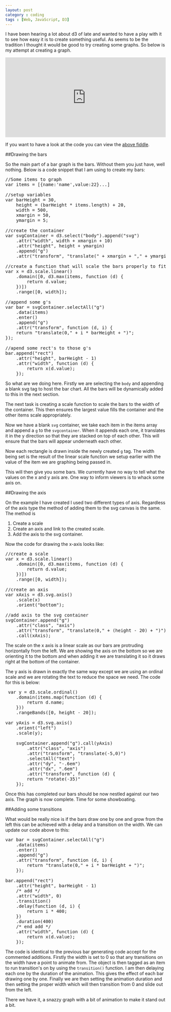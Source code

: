 ```yaml
---
layout: post
category : coding
tags : [Web, JavaScript, D3]
---
```


I have been hearing a lot about d3 of late and wanted to have a play with it to see how easy it is to create something useful. As seems to be the tradition I thought it would be good to try creating some graphs. So below is my attempt at creating a graph.

<iframe width="100%" height="250" src="http://jsfiddle.net/elliotstokes/58Z3X/embedded/result" frameborder="0"> </iframe>

If you want to have a look at the code you can view the [above fiddle](http://jsfiddle.net/elliotstokes/58Z3X/).

##Drawing the bars

So the main part of a bar graph is the bars. Without them you just have, well nothing. Below is a code snippet that I am using to create my bars:

<pre class="prettyprint linenums">
//Some items to graph
var items = [{name:'name',value:22}...]

//setup variables
var barHeight = 30,
	height = (barHeight * items.length) + 20,
	width = 500,
	xmargin = 50,
	ymargin = 5;

//create the container
var svgContainer = d3.select("body").append("svg")
	.attr("width", width + xmargin + 10)
	.attr("height", height + ymargin)
	.append("g")
	.attr("transform", "translate(" + xmargin + "," + ymargin + ")");

//create a function that will scale the bars properly to fit the space we have
var x = d3.scale.linear()
    .domain([0, d3.max(items, function (d) {
    	return d.value;
	})])
    .range([0, width]);

//append some g's
var bar = svgContainer.selectAll("g")
    .data(items)
    .enter()
    .append("g")
    .attr("transform", function (d, i) {
    return "translate(0," + i * barHeight + ")";
});

//apend some rect's to those g's
bar.append("rect")
    .attr("height", barHeight - 1)
    .attr("width", function (d) {
    	return x(d.value);
	});
</pre>

So what are we doing here. Firstly we are selecting the <code>body</code> and appending a blank svg tag to host the bar chart. All the bars will be dynamically added to this in the next section.

 The next task is creating a scale function to scale the bars to the width of the container. This then ensures the largest value fills the container and the other items scale appropriately.

 Now we have a blank <code>svg</code> container, we take each item in the items array and append a <code>g</code> to the <code>svgcontainer</code>. When it appends each one, it translates it in the y direction so that they are stacked on top of each other. This will ensure that the bars will appear underneath each other.

 Now each rectangle is drawn inside the newly created <code>g</code> tag. The width being set is the result of the linear scale function we setup earlier with the value of the item we are graphing being passed in.

This will then give you some bars. We currently have no way to tell what the values on the x and y axis are. One way to inform viewers is to whack some axis on.

##Drawing the axis

On the example I have created I used two different types of axis. Regardless of the axis type the method of adding them to the svg canvas is the same. The method is

1. Create a scale
2. Create an axis and link to the created scale.
3. Add the axis to the svg container.

Now the code for drawing the x-axis looks like:

<pre class="prettyprint linenums">
//create a scale
var x = d3.scale.linear()
	.domain([0, d3.max(items, function (d) {
        return d.value;
	})])
	.range([0, width]);

//create an axis
var xAxis = d3.svg.axis()
	.scale(x)
	.orient("bottom");

//add axis to the svg container
svgContainer.append("g")
	.attr("class", "axis")
	.attr("transform", "translate(0," + (height - 20) + ")")
	.call(xAxis);
</pre>

The scale on the x axis is a linear scale as our bars are protruding horizontally from the left. We are showing the axis on the bottom so we are orienting it to the bottom and when adding it we are translating it so it draws right at the bottom of the container.

The y axis is drawn in exactly the same way except we are using an ordinal scale and we are rotating the text to reduce the space we need. The code for this is below:

<pre class="prettyprint linenums">
 var y = d3.scale.ordinal()
    .domain(items.map(function (d) {
        return d.name;
    }))
    .rangeBands([0, height - 20]);

var yAxis = d3.svg.axis()
    .orient("left")
    .scale(y);

    svgContainer.append("g").call(yAxis)
        .attr("class", "axis")
        .attr("transform", "translate(-5,0)")
        .selectAll("text")
        .attr("dy", "-.6em")
        .attr("dx", ".6em")
        .attr("transform", function (d) {
        return "rotate(-35)"
    });
</pre>

Once this has completed our bars should be now nestled against our two axis. The graph is now complete. Time for some showboating.

##Adding some transitions

What would be really nice is if the bars draw one by one and grow from the left this can be achieved with a delay and a transition on the width. We can update our code above to this:

<pre class="prettyprint linenums">
var bar = svgContainer.selectAll("g")
    .data(items)
    .enter()
    .append("g")
    .attr("transform", function (d, i) {
    	return "translate(0," + i * barHeight + ")";
	});

bar.append("rect")
    .attr("height", barHeight - 1)
    /* add */
    .attr("width", 0)
    .transition()
    .delay(function (d, i) {
    	return i * 400;
	})
	.duration(400)
	/* end add */
    .attr("width", function (d) {
    	return x(d.value);
	});
</pre>

The code is identical to the previous bar generating code accept for the commented additions. Firstly the width is set to 0 so that any transitions on the width have a point to animate from. The object is then tagged as an item to run transition's on by using the <code>transition()</code> function. I am then delaying each one by the duration of the animation. This gives the effect of each bar drawing one by one. Finally we are then setting the animation duration and then setting the proper width which will then transition from 0 and slide out from the left.

There we have it, a snazzy graph with a bit of animation to make it stand out a bit.
